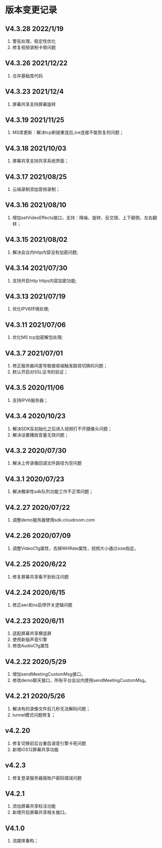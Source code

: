 # 版本变更记录 

## V4.3.28 2022/1/19
1. 警告处理，稳定性优化
2. 修复视频录制卡顿问题

## V4.3.26 2021/12/22
1. 合并基础库代码

## V4.3.23 2021/12/4
1. 屏幕共享支持屏幕旋转

## V4.3.19 2021/11/25
1. MS库更新：解决tcp断链重连后,ice连接不能恢复的问题；

## V4.3.18 2021/10/03
1. 屏幕共享支持共享系统界面；

## V4.3.17 2021/08/25
1. 云端录制添加音频录制；

## V4.3.16 2021/08/10
1. 增加setVideoEffects接口，支持：降噪、旋转、反交错、上下颠倒、左右翻转；

## V4.3.15 2021/08/02
1. 解决会议内http内容没有加密问题;

## V4.3.14 2021/07/30
1. 支持开启http https内容加密功能;

## V4.3.13 2021/07/19
1. 优化IPV6环境处理;

## V4.3.11 2021/07/06
1. 优化MS tcp加密解包处理;

## V4.3.7  2021/07/01
1. 修正服务器间差导致接收端触发路径切换的问题；
2. 默认开启对SSL证书的验证；

## V4.3.5  2020/11/06
1. 支持IPV6服务器；

## V4.3.4  2020/10/23
1. 解决SDK反初始化之后进入视频打不开摄像头问题；
2. 解决设置播放音量无效问题；

## V4.3.2  2020/07/30
1. 解决上传录像回调文件路径为空问题

## V4.3.1  2020/07/23
1. 解决概率性sdk队列功能工作不正常问题；

## V4.2.27  2020/07/22
1. 调整demo服务器使用sdk.cloudroom.com

## V4.2.26  2020/07/09
1. 调整VideoCfg属性，去掉WHRate属性，视频大小通过size指定。

## V4.2.25   2020/6/22
1. 修复屏幕共享看不到标注问题

## V4.2.24   2020/6/15
1. 修正aec和ns启停开关逻辑问题

## V4.2.23   2020/6/11
1. 适配屏幕共享横竖屏
2. 使用新版声音引擎
3. 修改AudioCfg属性

## V4.2.22   2020/5/29
1. 增加sendMeetingCustomMsg接口。
2. 修改demo聊天接口，所有平台会议内使用sendMeetingCustomMsg。

## V4.2.21   2020/5/26
1. 解决有的录像文件前几秒无法解码问题；
2. tunnel模式问题修复；

## v4.2.20
1. 修复切换前后台重启语音引擎卡死问题
2. 新增iOS12屏幕共享功能

## v4.2.3
1. 修复登录服务器报账户密码错误问题

## V4.2.1
1. 添加屏幕共享标注功能
2. 新增开启屏幕共享相关接口。

## V4.1.0 
1. 流媒体重构；
